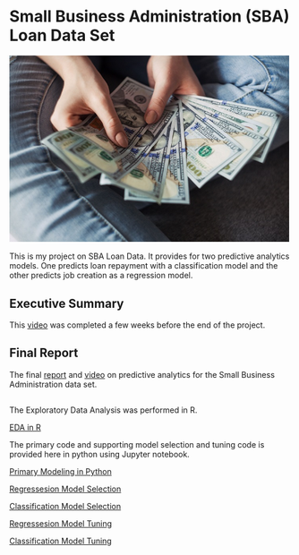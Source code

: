 # Small Business Administration (SBA) Loan Data Set

<img src="images/loan.jpg" width ="500">

This is my project on SBA Loan Data. It provides for two predictive analytics models. One predicts loan repayment with a classification model and the other predicts job creation as a regression model.

## Executive Summary

This [video](https://youtu.be/G62wqCy5P1Y) was completed a few weeks before the end of the project.

## Final Report

The final [report](https://github.com/BellevueDSCLoyd/DSC630/blob/main/FinalReport.pdf) and [video](https://youtu.be/6TPM5XNQz30) on predictive analytics for the Small Business Administration data set.

## 

The Exploratory Data Analysis was performed in R.

[EDA in R](https://htmlpreview.github.io/?https://github.com/BellevueDSCLoyd/DSC630/blob/main/630Project.html)

The primary code and supporting model selection and tuning code is provided here in python using Jupyter notebook.

[Primary Modeling in Python](https://github.com/BellevueDSCLoyd/DSC630/blob/main/FinalProject.ipynb)

[Regressesion Model Selection](https://github.com/BellevueDSCLoyd/DSC630/blob/main/Pycaret_Reg.ipynb)

[Classification Model Selection](https://github.com/BellevueDSCLoyd/DSC630/blob/main/Pycaret_Cat.ipynb)

[Regressesion Model Tuning](https://github.com/BellevueDSCLoyd/DSC630/blob/main/Pycaret_Reg_Tuning.ipynb)

[Classification Model Tuning](https://github.com/BellevueDSCLoyd/DSC630/blob/main/PyCaret_Cat_Tuning.ipynb)

